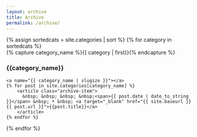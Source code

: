```yaml
---
layout: archive
title: Archive
permalink: /archive/
---
```


<div id="archives">
{% assign sortedcats = site.categories | sort %}
{% for category in sortedcats %}
  <div class="archive-group">
    {% capture category_name %}{{ category | first}}{% endcapture %}
    <h3 class="category-head"><i class="fa fa-tag"></i> {{category_name}}</h3>
    <!-- <h3 class="category-head"></h3> -->

    <a name="{{ category_name | slugize }}"></a>
    {% for post in site.categories[category_name] %}
	    <article class="archive-item">
	      &nbsp; &nbsp; &nbsp; &nbsp;<span>{{ post.date | date_to_string }}</span> &nbsp; • &nbsp; <a target="_blank" href="{{ site.baseurl }}{{ post.url }}">{{post.title}}</a>
	    </article>
    {% endfor %}
  </div>
{% endfor %}
</div>